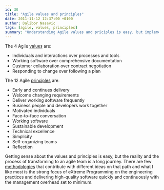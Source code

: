 ```yaml
---
id: 30
title: "Agile values and principles"
date: 2011-11-12 12:37:00 +0100
author: Dalibor Nasevic
tags: [agile, values, principles]
summary: "Understanding Agile values and priciples is easy, but implementing Agile is a different story."
---
```


The 4 Agile [values](http://agilemanifesto.org/ "Agile values") are:

- Individuals and interactions over processes and tools
- Working software over comprehensive documentation
- Customer collaboration over contract negotiation
- Responding to change over following a plan

The 12 Agile [principles](http://agilemanifesto.org/principles.html "Agile principles") are:

- Early and continues delivery
- Welcome changing requirements
- Deliver working software frequently
- Business people and developers work together
- Motivated individuals
- Face-to-face conversation
- Working software
- Sustainable development
- Technical excellence
- Simplicity
- Self-organizing teams
- Reflection

Getting sense about the values and principles is easy, but the reality and the process of transforming to an agile team is a long journey. There are few [methodologies](https://en.wikipedia.org/wiki/Software_development_process) that contribute with different ideas on that path and what I like most is the strong focus of eXtreme Programming on the engineering practices and delivering high-quality software quickly and continuously with the management overhead set to minimum.
